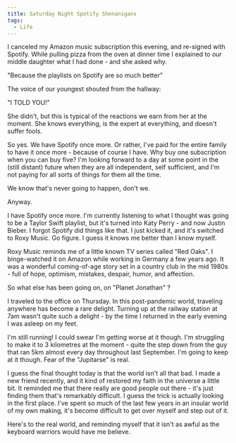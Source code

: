 ```yaml
---
title: Saturday Night Spotify Shenanigans
tags:
  - Life
---
```




I canceled my Amazon music subscription this evening, and re-signed with Spotify. While pulling pizza from the oven at dinner time I explained to our middle daughter what I had done - and she asked why.


"Because the playlists on Spotify are so much better"


The voice of our youngest shouted from the hallway:


"I TOLD YOU!"


She didn't, but this is typical of the reactions we earn from her at the moment. She knows everything, is the expert at everything, and doesn't suffer fools.


So yes. We have Spotify once more. Or rather, I've paid for the entire family to have it once more - because of course I have. Why buy one subscription when you can buy five? I'm looking forward to a day at some point in the (still distant) future when they are all independent, self sufficient, and I'm not paying for all sorts of things for them all the time.


We know that's never going to happen, don't we.


Anyway.


I have Spotify once more. I'm currently listening to what I thought was going to be a Taylor Swift playlist, but it's turned into Katy Perry - and now Justin Bieber. I forgot Spotify did things like that. I just kicked it, and it's switched to Roxy Music. Go figure. I guess it knows me better than I know myself.


Roxy Music reminds me of a little known TV series called "Red Oaks". I binge-watched it on Amazon while working in Germany a few years ago. It was a wonderful coming-of-age story set in a country club in the mid 1980s - full of hope, optimism, mistakes, despair, humor, and affection.


So what else has been going on, on "Planet Jonathan" ?


I traveled to the office on Thursday. In this post-pandemic world, traveling anywhere has become a rare delight. Turning up at the railway station at 7am wasn't quite such a delight - by the time I returned in the early evening I was asleep on my feet.


I'm still running! I could swear I'm getting worse at it though. I'm struggling to make it to 3 kilometres at the moment - quite the step down from the guy that ran 5km almost every day throughout last September. I'm going to keep at it though. Fear of the "Jupitarse" is real.


I guess the final thought today is that the world isn't all that bad. I made a new friend recently, and it kind of restored my faith in the universe a little bit. It reminded me that there really are good people out there - it's just finding them that's remarkably difficult. I guess the trick is actually looking in the first place. I've spent so much of the last few years in an insular world of my own making, it's become difficult to get over myself and step out of it.


Here's to the real world, and reminding myself that it isn't as awful as the keyboard warriors would have me believe.


